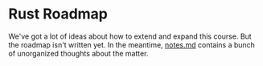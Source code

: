 # Rust Roadmap



We've got a lot of ideas about how to extend and expand this course. But the
roadmap isn't written yet. In the meantime, [notes.md] contains a bunch of
unorganized thoughts about the matter.

[notes.md]: ./etc/notes.md
